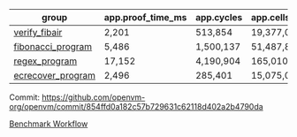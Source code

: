 | group | app.proof_time_ms | app.cycles | app.cells_used | leaf.proof_time_ms | leaf.cycles | leaf.cells_used |
| -- | -- | -- | -- | -- | -- | -- |
| [verify_fibair](https://github.com/openvm-org/openvm/blob/benchmark-results/benchmarks/verify_fibair-854ffd0a182c57b729631c62118d402a2b4790da.md) | 2,201 |  513,854 |  19,377,061 |- | - | - |
| [fibonacci_program](https://github.com/openvm-org/openvm/blob/benchmark-results/benchmarks/fibonacci-854ffd0a182c57b729631c62118d402a2b4790da.md) | 5,486 |  1,500,137 |  51,487,838 | 6,877 |  1,832,637 |  70,691,741 |
| [regex_program](https://github.com/openvm-org/openvm/blob/benchmark-results/benchmarks/regex-854ffd0a182c57b729631c62118d402a2b4790da.md) | 17,152 |  4,190,904 |  165,010,909 | 15,186 |  3,027,699 |  142,193,523 |
| [ecrecover_program](https://github.com/openvm-org/openvm/blob/benchmark-results/benchmarks/ecrecover-854ffd0a182c57b729631c62118d402a2b4790da.md) | 2,496 |  285,401 |  15,075,033 | 19,575 |  4,164,905 |  203,551,247 |


Commit: https://github.com/openvm-org/openvm/commit/854ffd0a182c57b729631c62118d402a2b4790da

[Benchmark Workflow](https://github.com/openvm-org/openvm/actions/runs/12965960956)
